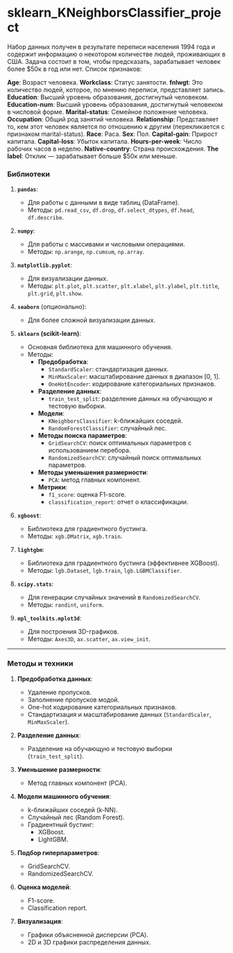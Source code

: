 # sklearn_KNeighborsClassifier_project

Набор данных получен в результате переписи населения 1994 года и содержит информацию о некотором количестве людей, проживающих в США. Задача состоит в том, чтобы предсказать, зарабатывает человек более $50к в год или нет. Список признаков:

**Age**: Возраст человека.
**Workclass**: Статус занятости.
**fnlwgt**: Это количество людей, которое, по мнению переписи, представляет запись.
**Education**: Высший уровень образования, достигнутый человеком.
**Education-num**: Высший уровень образования, достигнутый человеком в числовой форме.
**Marital-status**: Семейное положение человека.
**Occupation**: Общий род занятий человека.
**Relationship**: Представляет то, кем этот человек является по отношению к другим (перекликается с признаком marital-status).
**Race**: Раса.
**Sex**: Пол.
**Capital-gain**: Прирост капитала.
**Capital-loss**: Убыток капитала.
**Hours-per-week**: Число рабочих часов в неделю.
**Native-country**: Страна происхождения.
**The label**: Отклик — зарабатывает больше $50к или меньше.

### **Библиотеки**

1. **`pandas`**:
   - Для работы с данными в виде таблиц (DataFrame).
   - Методы: `pd.read_csv`, `df.drop`, `df.select_dtypes`, `df.head`, `df.describe`.

2. **`numpy`**:
   - Для работы с массивами и числовыми операциями.
   - Методы: `np.arange`, `np.cumsum`, `np.array`.

3. **`matplotlib.pyplot`**:
   - Для визуализации данных.
   - Методы: `plt.plot`, `plt.scatter`, `plt.xlabel`, `plt.ylabel`, `plt.title`, `plt.grid`, `plt.show`.

4. **`seaborn`** (опционально):
   - Для более сложной визуализации данных.

5. **`sklearn` (scikit-learn)**:
   - Основная библиотека для машинного обучения.
   - Методы:
     - **Предобработка**:
       - `StandardScaler`: стандартизация данных.
       - `MinMaxScaler`: масштабирование данных в диапазон [0, 1].
       - `OneHotEncoder`: кодирование категориальных признаков.
     - **Разделение данных**:
       - `train_test_split`: разделение данных на обучающую и тестовую выборки.
     - **Модели**:
       - `KNeighborsClassifier`: k-ближайших соседей.
       - `RandomForestClassifier`: случайный лес.
     - **Методы поиска параметров**:
       - `GridSearchCV`: поиск оптимальных параметров с использованием перебора.
       - `RandomizedSearchCV`: случайный поиск оптимальных параметров.
     - **Методы уменьшения размерности**:
       - `PCA`: метод главных компонент.
     - **Метрики**:
       - `f1_score`: оценка F1-score.
       - `classification_report`: отчет о классификации.

6. **`xgboost`**:
   - Библиотека для градиентного бустинга.
   - Методы: `xgb.DMatrix`, `xgb.train`.

7. **`lightgbm`**:
   - Библиотека для градиентного бустинга (эффективнее XGBoost).
   - Методы: `lgb.Dataset`, `lgb.train`, `lgb.LGBMClassifier`.

8. **`scipy.stats`**:
   - Для генерации случайных значений в `RandomizedSearchCV`.
   - Методы: `randint`, `uniform`.

9. **`mpl_toolkits.mplot3d`**:
   - Для построения 3D-графиков.
   - Методы: `Axes3D`, `ax.scatter`, `ax.view_init`.

---

### **Методы и техники**

1. **Предобработка данных**:
   - Удаление пропусков.
   - Заполнение пропусков модой.
   - One-hot кодирование категориальных признаков.
   - Стандартизация и масштабирование данных (`StandardScaler`, `MinMaxScaler`).

2. **Разделение данных**:
   - Разделение на обучающую и тестовую выборки (`train_test_split`).

3. **Уменьшение размерности**:
   - Метод главных компонент (PCA).

4. **Модели машинного обучения**:
   - k-ближайших соседей (k-NN).
   - Случайный лес (Random Forest).
   - Градиентный бустинг:
     - XGBoost.
     - LightGBM.

5. **Подбор гиперпараметров**:
   - GridSearchCV.
   - RandomizedSearchCV.

6. **Оценка моделей**:
   - F1-score.
   - Classification report.

7. **Визуализация**:
   - Графики объясненной дисперсии (PCA).
   - 2D и 3D графики распределения данных.
  

